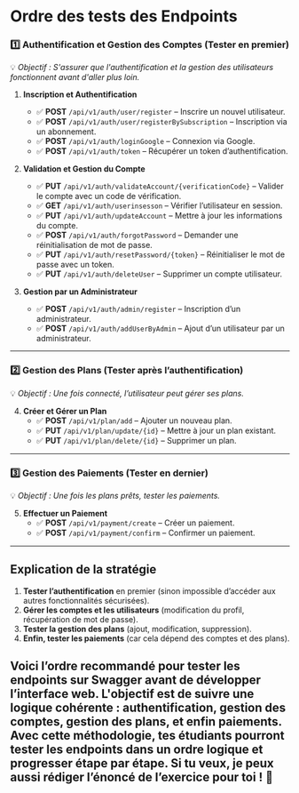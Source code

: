 # **Ordre des tests des Endpoints**

### **1️⃣ Authentification et Gestion des Comptes (Tester en premier)**
💡 *Objectif : S'assurer que l'authentification et la gestion des utilisateurs fonctionnent avant d'aller plus loin.*

1. **Inscription et Authentification**
   - ✅ **POST** `/api/v1/auth/user/register` – Inscrire un nouvel utilisateur.
   - ✅ **POST** `/api/v1/auth/user/registerBySubscription` – Inscription via un abonnement.
   - ✅ **POST** `/api/v1/auth/loginGoogle` – Connexion via Google.
   - ✅ **POST** `/api/v1/auth/token` – Récupérer un token d’authentification.

2. **Validation et Gestion du Compte**
   - ✅ **PUT** `/api/v1/auth/validateAccount/{verificationCode}` – Valider le compte avec un code de vérification.
   - ✅ **GET** `/api/v1/auth/userinsesson` – Vérifier l’utilisateur en session.
   - ✅ **PUT** `/api/v1/auth/updateAccount` – Mettre à jour les informations du compte.
   - ✅ **POST** `/api/v1/auth/forgotPassword` – Demander une réinitialisation de mot de passe.
   - ✅ **PUT** `/api/v1/auth/resetPassword/{token}` – Réinitialiser le mot de passe avec un token.
   - ✅ **PUT** `/api/v1/auth/deleteUser` – Supprimer un compte utilisateur.

3. **Gestion par un Administrateur**
   - ✅ **POST** `/api/v1/auth/admin/register` – Inscription d’un administrateur.
   - ✅ **POST** `/api/v1/auth/addUserByAdmin` – Ajout d’un utilisateur par un administrateur.

---

### **2️⃣ Gestion des Plans (Tester après l’authentification)**
💡 *Objectif : Une fois connecté, l’utilisateur peut gérer ses plans.*

4. **Créer et Gérer un Plan**
   - ✅ **POST** `/api/v1/plan/add` – Ajouter un nouveau plan.
   - ✅ **PUT** `/api/v1/plan/update/{id}` – Mettre à jour un plan existant.
   - ✅ **PUT** `/api/v1/plan/delete/{id}` – Supprimer un plan.

---

### **3️⃣ Gestion des Paiements (Tester en dernier)**
💡 *Objectif : Une fois les plans prêts, tester les paiements.*

5. **Effectuer un Paiement**
   - ✅ **POST** `/api/v1/payment/create` – Créer un paiement.
   - ✅ **POST** `/api/v1/payment/confirm` – Confirmer un paiement.

---

## **Explication de la stratégie**
1. **Tester l’authentification** en premier (sinon impossible d’accéder aux autres fonctionnalités sécurisées).
2. **Gérer les comptes et les utilisateurs** (modification du profil, récupération de mot de passe).
3. **Tester la gestion des plans** (ajout, modification, suppression).
4. **Enfin, tester les paiements** (car cela dépend des comptes et des plans).


Voici l’ordre recommandé pour tester les endpoints sur **Swagger** avant de développer l’interface web. L'objectif est de suivre une logique cohérente : **authentification**, **gestion des comptes**, **gestion des plans**, et enfin **paiements**.
Avec cette méthodologie, tes étudiants pourront tester les endpoints dans un ordre logique et progresser étape par étape. **Si tu veux, je peux aussi rédiger l’énoncé de l’exercice pour toi !** 🚀
---
